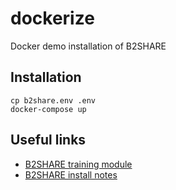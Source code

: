 # dockerize
Docker demo installation of B2SHARE

## Installation
```
cp b2share.env .env
docker-compose up
```

## Useful links

 * [B2SHARE training module](https://github.com/EUDAT-Training/B2SHARE-Training/tree/master/deploy)
 * [B2SHARE install notes](https://github.com/EUDAT-B2SHARE/b2share/blob/evolution/INSTALL.rst)

